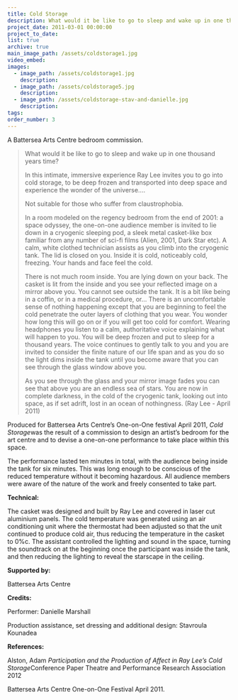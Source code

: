 ```yaml
---
title: Cold Storage
description: What would it be like to go to sleep and wake up in one thousand years time?
project_date: 2011-03-01 00:00:00
project_to_date:
list: true
archive: true
main_image_path: /assets/coldstorage1.jpg
video_embed:
images:
  - image_path: /assets/coldstorage1.jpg
    description:
  - image_path: /assets/coldstorage5.jpg
    description:
  - image_path: /assets/coldstorage-stav-and-danielle.jpg
    description:
tags:
order_number: 3
---
```



A Battersea Arts Centre bedroom commission.

> What would it be like to go to sleep and wake up in one thousand years time?
>
>
> In this intimate, immersive experience Ray Lee invites you to go into cold storage, to be deep frozen and transported into deep space and experience the wonder of the universe….
>
>
> Not suitable for those who suffer from claustrophobia.
>
>
> In a room modeled on the regency bedroom from the end of 2001: a space odyssey, the one-on-one audience member is invited to lie down in a cryogenic sleeping pod, a sleek metal casket-like box familiar from any number of sci-fi films (Alien, 2001, Dark Star etc). A calm, white clothed technician assists as you climb into the cryogenic tank. The lid is closed on you. Inside it is cold, noticeably cold, freezing. Your hands and face feel the cold.
>
>
> There is not much room inside. You are lying down on your back. The casket is lit from the inside and you see your reflected image on a mirror above you. You cannot see outside the tank. It is a bit like being in a coffin, or in a medical procedure, or… There is an uncomfortable sense of nothing happening except that you are beginning to feel the cold penetrate the outer layers of clothing that you wear. You wonder how long this will go on or if you will get too cold for comfort. Wearing headphones you listen to a calm, authoritative voice explaining what will happen to you. You will be deep frozen and put to sleep for a thousand years. The voice continues to gently talk to you and you are invited to consider the finite nature of our life span and as you do so the light dims inside the tank until you become aware that you can see through the glass window above you.
>
>
> As you see through the glass and your mirror image fades you can see that above you are an endless sea of stars. You are now in complete darkness, in the cold of the cryogenic tank, looking out into space, as if set adrift, lost in an ocean of nothingness. (Ray Lee - April 2011)

Produced for Battersea Arts Centre’s One-on-One festival April 2011, *Cold Storage*was the result of a commission to design an artist’s bedroom for the art centre and to devise a one-on-one performance to take place within this space.

The performance lasted ten minutes in total, with the audience being inside the tank for six minutes. This was long enough to be conscious of the reduced temperature without it becoming hazardous. All audience members were aware of the nature of the work and freely consented to take part.

**Technical:**

The casket was designed and built by Ray Lee and covered in laser cut aluminium panels. The cold temperature was generated using an air conditioning unit where the thermostat had been adjusted so that the unit continued to produce cold air, thus reducing the temperature in the casket to 0%c. The assistant controlled the lighting and sound in the space, turning the soundtrack on at the beginning once the participant was inside the tank, and then reducing the lighting to reveal the starscape in the ceiling.

**Supported by:**

Battersea Arts Centre

**Credits:**

Performer: Danielle Marshall

Production assistance, set dressing and additional design: Stavroula Kounadea

**References:**

Alston, Adam *Participation and the Production of Affect in Ray Lee’s Cold Storage*Conference Paper Theatre and Performance Research Association 2012

Battersea Arts Centre One-on-One Festival April 2011.